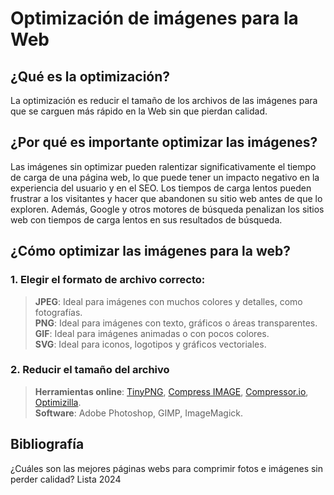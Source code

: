 # Optimización de imágenes para la Web

## ¿Qué es la optimización?
La optimización es reducir el tamaño de los archivos de las imágenes para que se carguen más rápido en la Web sin que pierdan calidad.

## ¿Por qué es importante optimizar las imágenes?
Las imágenes sin optimizar pueden ralentizar significativamente el tiempo de carga de una página web, lo que puede tener un impacto negativo en la experiencia del usuario y en el SEO. Los tiempos de carga lentos pueden frustrar a los visitantes y hacer que abandonen su sitio web antes de que lo exploren. Además, Google y otros motores de búsqueda penalizan los sitios web con tiempos de carga lentos en sus resultados de búsqueda.

## ¿Cómo optimizar las imágenes para la web?

###  1. Elegir el formato de archivo correcto:
  >**JPEG**: Ideal para imágenes con muchos colores y detalles, como fotografías.  
  >**PNG**: Ideal para imágenes con texto, gráficos o áreas transparentes.  
  >**GIF**: Ideal para imágenes animadas o con pocos colores.  
  >**SVG**: Ideal para iconos, logotipos y gráficos vectoriales.

### 2. Reducir el tamaño del archivo
  >**Herramientas online**: [TinyPNG](https://tinypng.com/), [Compress IMAGE](https://www.iloveimg.com/compress-image), [Compressor.io](https://compressor.io/), [Optimizilla](https://imagecompressor.com/).  
  >**Software**: Adobe Photoshop, GIMP, ImageMagick.

## Bibliografía
¿Cuáles son las mejores páginas webs para comprimir fotos e imágenes sin perder calidad? Lista 2024
